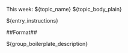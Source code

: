 This week: ${topic_name} ${topic_body_plain}

${entry_instructions}

##Format##

${group_boilerplate_description}
